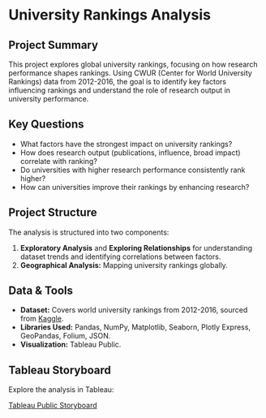 # University Rankings Analysis

## Project Summary

This project explores global university rankings, focusing on how research performance shapes rankings. Using CWUR (Center for World University Rankings) data from 2012-2016, the goal is to identify key factors influencing rankings and understand the role of research output in university performance.

## Key Questions

* What factors have the strongest impact on university rankings?
* How does research output (publications, influence, broad impact) correlate with ranking?
* Do universities with higher research performance consistently rank higher?
* How can universities improve their rankings by enhancing research?

## Project Structure

The analysis is structured into two components:

1. **Exploratory Analysis** and **Exploring Relationships** for understanding dataset trends and identifying correlations between factors.
2. **Geographical Analysis:** Mapping university rankings globally.

## Data & Tools

* **Dataset:** Covers world university rankings from 2012-2016, sourced from [Kaggle](https://www.kaggle.com/datasets/mylesoneill/world-university-rankings).
* **Libraries Used:** Pandas, NumPy, Matplotlib, Seaborn, Plotly Express, GeoPandas, Folium, JSON.
* **Visualization:** Tableau Public.

## Tableau Storyboard

Explore the analysis in Tableau:

[Tableau Public Storyboard](https://public.tableau.com/app/profile/olga.niekrasova/viz/StoryBoardTop1000Universities2012-2016/Story1)
